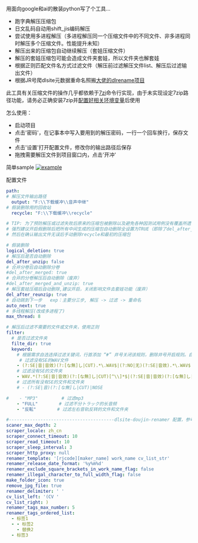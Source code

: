 
用面向google和ai的散装python写了个工具...

- 跑字典解压压缩包
- 日文乱码自动用shift_jis编码解压
- 尝试使用多进程解压（多进程解压同一个压缩文件中的不同文件、非多进程同时解压多个压缩文件。性能提升未知）
- 解压出来的压缩包自动继续解压（套娃压缩文件）
- 解压的套娃压缩包可能会造成文件夹套娃，所以文件夹也解套娃
- 根据正则匹配文件名方式过滤文件（解压前过滤解压文件list、解压后过滤输出文件）
- 根据JR号爬dlsite元数据重命名照搬[大佬的dlrename项目](https://github.com/yodhcn/dlsite-doujin-renamer)

此工具有关压缩文件的操作几乎都依赖于[7zi](https://www.7-zip.org/)命令行实现，由于未实现设定7zip路径功能，请务必正确安装7zip并[配置好相关环境变量](https://www.google.com/search?q=7zip%E7%8E%AF%E5%A2%83%E5%8F%98%E9%87%8F&oq=7zip%E7%8E%AF%E5%A2%83%E5%8F%98%E9%87%8F)后使用



怎么使用：
 - 启动项目
 - 点击'密码'，在记事本中写入要用到的解压密码，一行一个回车换行，保存文件
 - 点击'设置'打开配置文件，修改你的输出路径后保存
 - 拖拽需要解压文件到项目窗口内，点击'开冲'


简单sample
[![example](https://cdn.jsdelivr.net/gh/Sakyoriii/PicGonCDN//img/202408061717707.png)](https://cdn.jsdelivr.net/gh/Sakyoriii/PicGonCDN//img/202408061702433.mp4)


配置文件
~~~yaml
path:
# 解压文件输出路径
  output: "F:\\下载缓冲\\音声中继"
# 假装删除用的回收站
  recycle: "F:\\下载缓冲\\recycle"

# TIP: 为了预防解压或过滤失败后原来的压缩包被删除以及避免各种因测试用例没有覆盖所遗留的BUG，
# 强烈建议开启假删除后把所有中间生成的压缩包自动删除全设置为TRUE（即除了del_after_unzip其他del_xxx全设为true）
# 然后在确认输出文件无误后手动删除recycle和最初的压缩包

# 假装删除
logical_deletion: true
# 解压后是否自动删除
del_after_unzip: false
# 合并分卷后自动删除分卷
#del_after_merged: true
# 合并的分卷解压后自动删除（废弃）
#del_after_merged_and_unzip: true
# 解压套娃压缩后自动删除,建议开启，关闭影响文件去套娃功能（废弃）
del_after_reunzip: true
# 自动跳到下一步   exp：主要分三步, 解压 -> 过滤 -> 重命名
auto_next: true
# 多线程解压(改成多进程了)
max_thread: 8

# 解压后过滤不需要的文件或文件夹，使用正则
filter:
  # 是否过滤文件夹
  filte_dir: true
  keyword:
    # 根据需求自选选择过滤关键词，行首添加 “#” 井号关闭该规则，删除井号开启规则。自定义规则清自行百度/谷歌：正则表达式
     # 过滤没有SE的WAV文件
    - (?:SE|音|音效)(?:[な無]し|CUT).*\.WAV$|(?:NO|无)(?:SE|音效).*\.WAV$
    # 过滤没有SE的文件夹
    - WAV.*(?:SE|音|音效)(?:[な無]し|CUT)[^\\]*$|(?:SE|音|音效)(?:[な無]し|CUT)[^\.]WAV[^\\]*$|WAV.*(?:NO|无)(?:SE|音效)[^\\]*$|(?:NO|无)(?:SE|音效)[^\.]*WAV[^\\]*$
    # 过滤所有没有SE的文件和文件夹
    # - (?:SE|音)(?:[な無]し|CUT)|NOSE

#    - "MP3"         # 过滤mp3
    - "FULL"        # 过滤不分トラック的长音频
    - "反転"        # 过滤左右音轨反转的文件和文件夹

#----------------------------------------dlsite-doujin-renamer 配置，参考:https://github.com/yodhcn/dlsite-doujin-renamer
scaner_max_depth: 2
scraper_locale: zh_cn
scraper_connect_timeout: 10
scraper_read_timeout: 10
scraper_sleep_interval: 3
scraper_http_proxy: null
renamer_template: '[rjcode][maker_name] work_name cv_list_str'
renamer_release_date_format: '%y%m%d'
renamer_exclude_square_brackets_in_work_name_flag: false
renamer_illegal_character_to_full_width_flag: false
make_folder_icon: true
remove_jpg_file: true
renamer_delimiter: ' '
cv_list_left: '(CV '
cv_list_right: )
renamer_tags_max_number: 5
renamer_tags_ordered_list:
  - 标签1
  - - 标签2
    - 替换2
  - 标签3


~~~


